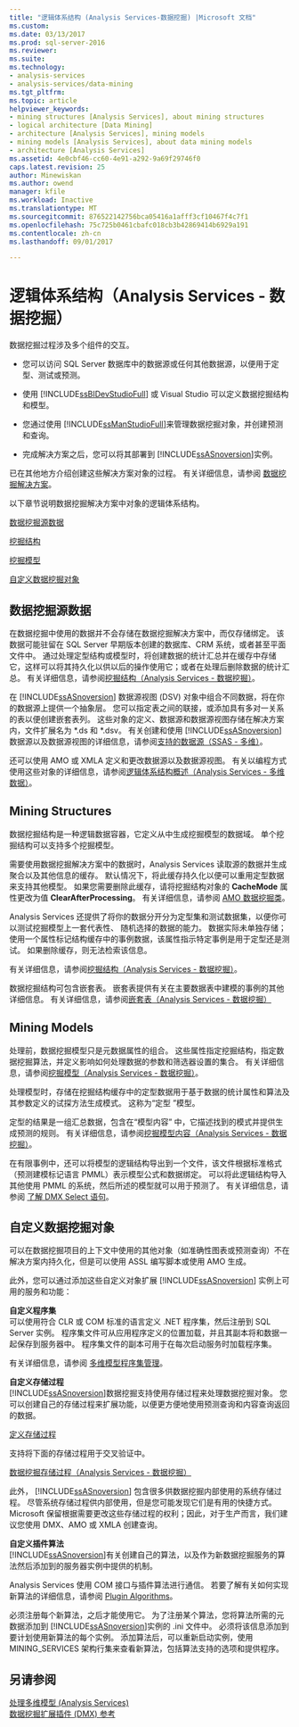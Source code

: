 ```yaml
---
title: "逻辑体系结构 (Analysis Services-数据挖掘) |Microsoft 文档"
ms.custom: 
ms.date: 03/13/2017
ms.prod: sql-server-2016
ms.reviewer: 
ms.suite: 
ms.technology:
- analysis-services
- analysis-services/data-mining
ms.tgt_pltfrm: 
ms.topic: article
helpviewer_keywords:
- mining structures [Analysis Services], about mining structures
- logical architecture [Data Mining]
- architecture [Analysis Services], mining models
- mining models [Analysis Services], about data mining models
- architecture [Analysis Services]
ms.assetid: 4e0cbf46-cc60-4e91-a292-9a69f29746f0
caps.latest.revision: 25
author: Minewiskan
ms.author: owend
manager: kfile
ms.workload: Inactive
ms.translationtype: MT
ms.sourcegitcommit: 876522142756bca05416a1afff3cf10467f4c7f1
ms.openlocfilehash: 75c725b0461cbafc018cb3b42869414b6929a191
ms.contentlocale: zh-cn
ms.lasthandoff: 09/01/2017

---
```

# <a name="logical-architecture-analysis-services---data-mining"></a>逻辑体系结构（Analysis Services - 数据挖掘）
  数据挖掘过程涉及多个组件的交互。  
  
-   您可以访问 SQL Server 数据库中的数据源或任何其他数据源，以便用于定型、测试或预测。  
  
-   使用 [!INCLUDE[ssBIDevStudioFull](../../includes/ssbidevstudiofull-md.md)] 或 Visual Studio 可以定义数据挖掘结构和模型。  
  
-   您通过使用 [!INCLUDE[ssManStudioFull](../../includes/ssmanstudiofull-md.md)]来管理数据挖掘对象，并创建预测和查询。  
  
-   完成解决方案之后，您可以将其部署到 [!INCLUDE[ssASnoversion](../../includes/ssasnoversion-md.md)]实例。  
  
 已在其他地方介绍创建这些解决方案对象的过程。 有关详细信息，请参阅 [数据挖掘解决方案](../../analysis-services/data-mining/data-mining-solutions.md)。  
  
 以下章节说明数据挖掘解决方案中对象的逻辑体系结构。  
  
 [数据挖掘源数据](#bkmk_SourceData)  
  
 [挖掘结构](#bkmk_Structures)  
  
 [挖掘模型](#bkmk_Models)  
  
 [自定义数据挖掘对象](#bkmk_CustomObjects)  
  
##  <a name="bkmk_SourceData"></a> 数据挖掘源数据  
 在数据挖掘中使用的数据并不会存储在数据挖掘解决方案中，而仅存储绑定。 该数据可能驻留在 SQL Server 早期版本创建的数据库、CRM 系统，或者甚至平面文件中。 通过处理定型结构或模型时，将创建数据的统计汇总并在缓存中存储它，这样可以将其持久化以供以后的操作使用它；或者在处理后删除数据的统计汇总。 有关详细信息，请参阅[挖掘结构（Analysis Services - 数据挖掘）](../../analysis-services/data-mining/mining-structures-analysis-services-data-mining.md)。  
  
 在 [!INCLUDE[ssASnoversion](../../includes/ssasnoversion-md.md)] 数据源视图 (DSV) 对象中组合不同数据，将在你的数据源上提供一个抽象层。 您可以指定表之间的联接，或添加具有多对一关系的表以便创建嵌套表列。 这些对象的定义、数据源和数据源视图存储在解决方案内，文件扩展名为 *.ds 和 \*.dsv。 有关创建和使用 [!INCLUDE[ssASnoversion](../../includes/ssasnoversion-md.md)] 数据源以及数据源视图的详细信息，请参阅[支持的数据源（SSAS - 多维）](../../analysis-services/multidimensional-models/supported-data-sources-ssas-multidimensional.md)。  
  
 还可以使用 AMO 或 XMLA 定义和更改数据源以及数据源视图。 有关以编程方式使用这些对象的详细信息，请参阅[逻辑体系结构概述（Analysis Services - 多维数据）](../../analysis-services/multidimensional-models/olap-logical/logical-architecture-overview-analysis-services-multidimensional-data.md)。  
  
  
##  <a name="bkmk_Structures"></a> Mining Structures  
 数据挖掘结构是一种逻辑数据容器，它定义从中生成挖掘模型的数据域。 单个挖掘结构可以支持多个挖掘模型。  
  
 需要使用数据挖掘解决方案中的数据时，Analysis Services 读取源的数据并生成聚合以及其他信息的缓存。 默认情况下，将此缓存持久化以便可以重用定型数据来支持其他模型。 如果您需要删除此缓存，请将挖掘结构对象的 **CacheMode** 属性更改为值 **ClearAfterProcessing**。 有关详细信息，请参阅 [AMO 数据挖掘类](../../analysis-services/multidimensional-models/analysis-management-objects/amo-data-mining-classes.md)。  
  
 Analysis Services 还提供了将你的数据分开分为定型集和测试数据集，以便你可以测试挖掘模型上一套代表性、 随机选择的数据的能力。 数据实际未单独存储；使用一个属性标记结构缓存中的事例数据，该属性指示特定事例是用于定型还是测试。 如果删除缓存，则无法检索该信息。  
  
 有关详细信息，请参阅[挖掘结构（Analysis Services - 数据挖掘）](../../analysis-services/data-mining/mining-structures-analysis-services-data-mining.md)。  
  
 数据挖掘结构可包含嵌套表。 嵌套表提供有关在主要数据表中建模的事例的其他详细信息。 有关详细信息，请参阅[嵌套表（Analysis Services - 数据挖掘）](../../analysis-services/data-mining/nested-tables-analysis-services-data-mining.md)  
  
  
##  <a name="bkmk_Models"></a> Mining Models  
 处理前，数据挖掘模型只是元数据属性的组合。 这些属性指定挖掘结构，指定数据挖掘算法，并定义影响如何处理数据的参数和筛选器设置的集合。 有关详细信息，请参阅[挖掘模型（Analysis Services - 数据挖掘）](../../analysis-services/data-mining/mining-models-analysis-services-data-mining.md)。  
  
 处理模型时，存储在挖掘结构缓存中的定型数据用于基于数据的统计属性和算法及其参数定义的试探方法生成模式。 这称为“定型  ”模型。  
  
 定型的结果是一组汇总数据，包含在“模型内容” 中，它描述找到的模式并提供生成预测的规则。 有关详细信息，请参阅[挖掘模型内容（Analysis Services - 数据挖掘）](../../analysis-services/data-mining/mining-model-content-analysis-services-data-mining.md)。  
  
 在有限事例中，还可以将模型的逻辑结构导出到一个文件，该文件根据标准格式（预测建模标记语言 PMML）表示模型公式和数据绑定。 可以将此逻辑结构导入其他使用 PMML 的系统，然后所述的模型就可以用于预测了。 有关详细信息，请参阅 [了解 DMX Select 语句](../../dmx/understanding-the-dmx-select-statement.md)。  
  
  
##  <a name="bkmk_CustomObjects"></a> 自定义数据挖掘对象  
 可以在数据挖掘项目的上下文中使用的其他对象（如准确性图表或预测查询）不在解决方案内持久化，但是可以使用 ASSL 编写脚本或使用 AMO 生成。  
  
 此外，您可以通过添加这些自定义对象扩展 [!INCLUDE[ssASnoversion](../../includes/ssasnoversion-md.md)] 实例上可用的服务和功能：  
  
 **自定义程序集**  
 可以使用符合 CLR 或 COM 标准的语言定义 .NET 程序集，然后注册到 SQL Server 实例。 程序集文件可从应用程序定义的位置加载，并且其副本将和数据一起保存到服务器中。 程序集文件的副本可用于在每次启动服务时加载程序集。  
  
 有关详细信息，请参阅 [多维模型程序集管理](../../analysis-services/multidimensional-models/multidimensional-model-assemblies-management.md)。  
  
 **自定义存储过程**  
 [!INCLUDE[ssASnoversion](../../includes/ssasnoversion-md.md)]数据挖掘支持使用存储过程来处理数据挖掘对象。 您可以创建自己的存储过程来扩展功能，以便更方便地使用预测查询和内容查询返回的数据。  
  
 [定义存储过程](../../analysis-services/multidimensional-models-extending-olap-stored-procedures/defining-stored-procedures.md)  
  
 支持将下面的存储过程用于交叉验证中。  
  
 [数据挖掘存储过程（Analysis Services - 数据挖掘）](../../analysis-services/data-mining/data-mining-stored-procedures-analysis-services-data-mining.md)  
  
 此外， [!INCLUDE[ssASnoversion](../../includes/ssasnoversion-md.md)] 包含很多供数据挖掘内部使用的系统存储过程。 尽管系统存储过程供内部使用，但是您可能发现它们是有用的快捷方式。 Microsoft 保留根据需要更改这些存储过程的权利；因此，对于生产而言，我们建议您使用 DMX、AMO 或 XMLA 创建查询。  
  
 **自定义插件算法**  
 [!INCLUDE[ssASnoversion](../../includes/ssasnoversion-md.md)]有关创建自己的算法，以及作为新数据挖掘服务的算法然后添加到的服务器实例中提供的机制。  
  
 Analysis Services 使用 COM 接口与插件算法进行通信。 若要了解有关如何实现新算法的详细信息，请参阅 [Plugin Algorithms](../../analysis-services/data-mining/plugin-algorithms.md)。  
  
 必须注册每个新算法，之后才能使用它。 为了注册某个算法，您将算法所需的元数据添加到 [!INCLUDE[ssASnoversion](../../includes/ssasnoversion-md.md)]实例的 .ini 文件中。 必须将该信息添加到要计划使用新算法的每个实例。 添加算法后，可以重新启动实例，使用 MINING_SERVICES 架构行集来查看新算法，包括算法支持的选项和提供程序。  
  
  
## <a name="see-also"></a>另请参阅  
 [处理多维模型 (Analysis Services)](../../analysis-services/multidimensional-models/processing-a-multidimensional-model-analysis-services.md)   
 [数据挖掘扩展插件 (DMX) 参考](../../dmx/data-mining-extensions-dmx-reference.md)  
  
  


